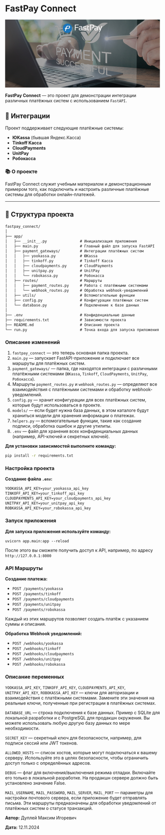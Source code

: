 # FastPay Connect

![FastPay Connect](fastpay_connect.png)

**FastPay Connect** — это проект для демонстрации интеграции различных платёжных систем с использованием `FastAPI`.

## 🔗 Интеграции

Проект поддерживает следующие платёжные системы:

- **ЮKassa** (бывшая Яндекс.Касса)
- **Tinkoff Касса**
- **CloudPayments**
- **UnitPay**
- **Робокасса**

### 📚 О проекте

FastPay Connect служит учебным материалом и демонстрационным примером того, как подключить и настроить различные платёжные системы для обработки онлайн-платежей.

---

## 📁 Структура проекта

```plaintext
fastpay_connect/
│
├── app/
│   ├── __init__.py               # Инициализация приложения
│   ├── main.py                   # Главный файл для запуска FastAPI
│   ├── payment_gateways/         # Интеграции платёжных систем
│   │   ├── yookassa.py           # ЮKassa
│   │   ├── tinkoff.py            # Tinkoff Касса
│   │   ├── cloudpayments.py      # CloudPayments
│   │   ├── unitpay.py            # UnitPay
│   │   └── robokassa.py          # Робокасса
│   ├── routes/                   # Маршруты
│   │   ├── payment_routes.py     # Работа с платёжными системами
│   │   └── webhook_routes.py     # Обработка webhook-уведомлений
│   ├── utils/                    # Вспомогательные функции
│   ├── config.py                 # Конфигурации платёжных систем
│   └── database.py               # Подключение к базе данных
│
├── .env                          # Конфиденциальные данные
├── requirements.txt              # Зависимости проекта
├── README.md                     # Описание проекта
└── run.py                        # Точка входа для запуска приложения
```

### Описание изменений

1. `fastpay_connect` — это теперь основная папка проекта.
2. `main.py` — запускает FastAPI-приложение и подключает все маршруты для платёжных систем.
3. `payment_gateways/` — папка, где находятся интеграции с различными платёжными системами (`ЮKassa`, `Tinkoff`, `CloudPayments`, `UnitPay`, `Робокасса`).
4. Маршруты `payment_routes.py` и `webhook_routes.py` — определяют все взаимодействия с платёжными системами и обработку webhook-уведомлений.
5. `config.py` — хранит конфигурации для всех платёжных систем, которые будут использоваться в проекте.
6. `models/` — если будет нужна база данных, в этом каталоге будут храниться модели для хранения информации о платежах.
7. `helpers.py` — вспомогательные функции, такие как создание подписи, обработка ошибок и другие утилиты.
8. `.env` — файл для хранения всех конфиденциальных данных (например, API-ключей и секретных ключей).

**Для установки зависимостей выполните команду:**

```bash
pip install -r requirements.txt
```

### Настройка проекта

**Создание файла `.env`:**

```
YOOKASSA_API_KEY=your_yookassa_api_key
TINKOFF_API_KEY=your_tinkoff_api_key
CLOUDPAYMENTS_API_KEY=your_cloudpayments_api_key
UNITPAY_API_KEY=your_unitpay_api_key
ROBKASSA_API_KEY=your_robokassa_api_key
```

### Запуск приложения

**Для запуска приложения используйте команду:**

```
uvicorn app.main:app --reload
```

После этого вы сможете получить доступ к API, например, по адресу `http://127.0.0.1:8000`

### API Маршруты

**Создание платежа:**

- `POST /payments/yookassa`
- `POST /payments/tinkoff`
- `POST /payments/cloudpayments`
- `POST /payments/unitpay`
- `POST /payments/robokassa`

Каждый из этих маршрутов позволяет создать платёж с указанием суммы и описания.

**Обработка Webhook уведомлений:**

- `POST /webhooks/yookassa`
- `POST /webhooks/tinkoff`
- `POST /webhooks/cloudpayments`
- `POST /webhooks/unitpay`
- `POST /webhooks/robokassa`

### Описание переменных

`YOOKASSA_API_KEY`, `TINKOFF_API_KEY`, `CLOUDPAYMENTS_API_KEY`, `UNITPAY_API_KEY`, `ROBOKASSA_API_KEY` — ключи для авторизации и взаимодействия с платёжными системами. Замените эти значения на реальные ключи, полученные при регистрации в платёжных системах.

`DATABASE_URL` — строка подключения к базе данных. Пример с SQLite для локальной разработки и с PostgreSQL для продакшн окружения. Вы можете использовать любую другую базу данных по мере необходимости.

`SECRET_KEY` — секретный ключ для безопасности, например, для подписи сессий или JWT токенов.

`ALLOWED_HOSTS` — список хостов, которые могут подключаться к вашему серверу. Используйте это в целях безопасности, чтобы ограничить доступ только с определённых адресов.

`DEBUG` — флаг для включения/выключения режима отладки. Включайте его только в локальной разработке. На продакшн сервере должно быть установлено значение False.

`MAIL_USERNAME`, `MAIL_PASSWORD`, `MAIL_SERVER`, `MAIL_PORT` — параметры для настройки почтового сервера, если приложение будет отправлять письма.
Эти маршруты предназначены для обработки уведомлений от платёжных систем о статусе транзакций.

**Автор:** Дуплей Максим Игоревич

**Дата:** 12.11.2024
